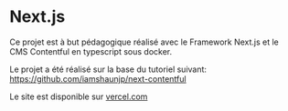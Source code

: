 # Next.js

Ce projet est à but pédagogique réalisé avec le Framework Next.js et le CMS Contentful en typescript sous docker.

Le projet a été réalisé sur la base du tutoriel suivant: https://github.com/iamshaunjp/next-contentful

Le site est disponible sur [vercel.com](https://google.fr)
